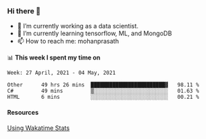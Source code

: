 ### Hi there 👋

- 🔭 I’m currently working as a data scientist.
- 🌱 I’m currently learning tensorflow, ML, and MongoDB
- 📫 How to reach me: mohanprasath

📊 **This week I spent my time on**
<!--START_SECTION:waka-->
```text
Week: 27 April, 2021 - 04 May, 2021

Other      49 hrs 26 mins  ████████████████████████▓   98.11 % 
C#         49 mins         ▒░░░░░░░░░░░░░░░░░░░░░░░░   01.63 % 
HTML       6 mins          ░░░░░░░░░░░░░░░░░░░░░░░░░   00.21 % 
```
<!--END_SECTION:waka-->

#### Resources
[Using Wakatime Stats](https://github.com/marketplace/actions/waka-readme)
